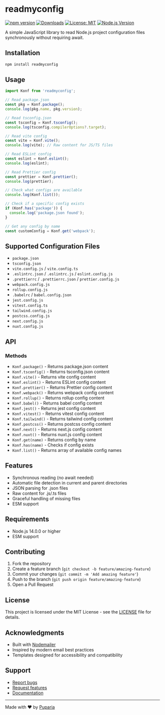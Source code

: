 # readmyconfig

[![npm version](https://badge.fury.io/js/readmyconfig.svg)](https://badge.fury.io/js/readmyconfig)
[![Downloads](https://img.shields.io/npm/dt/readmyconfig)](https://www.npmjs.com/package/readmyconfig)
[![License: MIT](https://img.shields.io/badge/License-MIT-yellow.svg)](https://opensource.org/licenses/MIT)
[![Node.js Version](https://img.shields.io/badge/node-%3E%3D14.0.0-brightgreen.svg)](https://nodejs.org/)


A simple JavaScript library to read Node.js project configuration files synchronously without requiring await.

## Installation

```bash
npm install readmyconfig
```

## Usage

```javascript
import Konf from 'readmyconfig';

// Read package.json
const pkg = Konf.package();
console.log(pkg.name, pkg.version);

// Read tsconfig.json
const tsconfig = Konf.tsconfig();
console.log(tsconfig.compilerOptions?.target);

// Read vite config
const vite = Konf.vite();
console.log(vite); // Raw content for JS/TS files

// Read ESLint config
const eslint = Konf.eslint();
console.log(eslint);

// Read Prettier config
const prettier = Konf.prettier();
console.log(prettier);

// Check what configs are available
console.log(Konf.list());

// Check if a specific config exists
if (Konf.has('package')) {
  console.log('package.json found');
}

// Get any config by name
const customConfig = Konf.get('webpack');
```

## Supported Configuration Files

- `package.json`
- `tsconfig.json`
- `vite.config.js` / `vite.config.ts`
- `.eslintrc.json` / `.eslintrc.js` / `eslint.config.js`
- `.prettierrc` / `.prettierrc.json` / `prettier.config.js`
- `webpack.config.js`
- `rollup.config.js`
- `.babelrc` / `babel.config.json`
- `jest.config.js`
- `vitest.config.ts`
- `tailwind.config.js`
- `postcss.config.js`
- `next.config.js`
- `nuxt.config.js`

## API

### Methods

- `Konf.package()` - Returns package.json content
- `Konf.tsconfig()` - Returns tsconfig.json content
- `Konf.vite()` - Returns vite config content
- `Konf.eslint()` - Returns ESLint config content
- `Konf.prettier()` - Returns Prettier config content
- `Konf.webpack()` - Returns webpack config content
- `Konf.rollup()` - Returns rollup config content
- `Konf.babel()` - Returns babel config content
- `Konf.jest()` - Returns jest config content
- `Konf.vitest()` - Returns vitest config content
- `Konf.tailwind()` - Returns tailwind config content
- `Konf.postcss()` - Returns postcss config content
- `Konf.next()` - Returns next.js config content
- `Konf.nuxt()` - Returns nuxt.js config content
- `Konf.get(name)` - Returns config by name
- `Konf.has(name)` - Checks if config exists
- `Konf.list()` - Returns array of available config names

## Features

- Synchronous reading (no await needed)
- Automatic file detection in current and parent directories
- JSON parsing for .json files
- Raw content for .js/.ts files
- Graceful handling of missing files
- ESM support

## Requirements

- Node.js 14.0.0 or higher
- ESM support

## Contributing

1. Fork the repository
2. Create a feature branch (`git checkout -b feature/amazing-feature`)
3. Commit your changes (`git commit -m 'Add amazing feature'`)
4. Push to the branch (`git push origin feature/amazing-feature`)
5. Open a Pull Request

## License

This project is licensed under the MIT License - see the [LICENSE](LICENSE) file for details.

## Acknowledgments

- Built with [Nodemailer](https://nodemailer.com/)
- Inspired by modern email best practices
- Templates designed for accessibility and compatibility

## Support

- [Report bugs](https://github.com/Pupariaa/readmyconfig/issues)
- [Request features](https://github.com/Pupariaa/readmyconfig/issues)
- [Documentation](https://github.com/Pupariaa/readmyconfig#readme)

---

Made with ❤️ by [Puparia](https://github.com/Pupariaa)